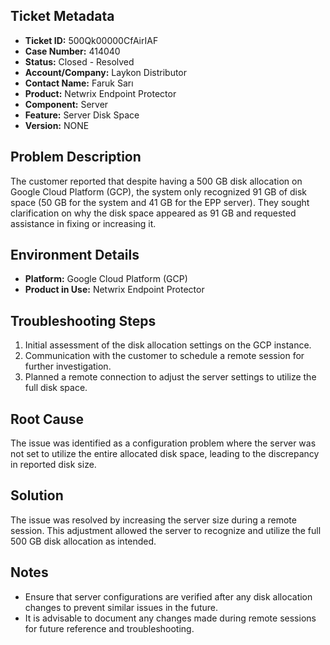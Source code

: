 ## Ticket Metadata
- **Ticket ID:** 500Qk00000CfAirIAF
- **Case Number:** 414040
- **Status:** Closed - Resolved
- **Account/Company:** Laykon Distributor
- **Contact Name:** Faruk Sarı
- **Product:** Netwrix Endpoint Protector
- **Component:** Server
- **Feature:** Server Disk Space
- **Version:** NONE

## Problem Description
The customer reported that despite having a 500 GB disk allocation on Google Cloud Platform (GCP), the system only recognized 91 GB of disk space (50 GB for the system and 41 GB for the EPP server). They sought clarification on why the disk space appeared as 91 GB and requested assistance in fixing or increasing it.

## Environment Details
- **Platform:** Google Cloud Platform (GCP)
- **Product in Use:** Netwrix Endpoint Protector

## Troubleshooting Steps
1. Initial assessment of the disk allocation settings on the GCP instance.
2. Communication with the customer to schedule a remote session for further investigation.
3. Planned a remote connection to adjust the server settings to utilize the full disk space.

## Root Cause
The issue was identified as a configuration problem where the server was not set to utilize the entire allocated disk space, leading to the discrepancy in reported disk size.

## Solution
The issue was resolved by increasing the server size during a remote session. This adjustment allowed the server to recognize and utilize the full 500 GB disk allocation as intended.

## Notes
- Ensure that server configurations are verified after any disk allocation changes to prevent similar issues in the future.
- It is advisable to document any changes made during remote sessions for future reference and troubleshooting.